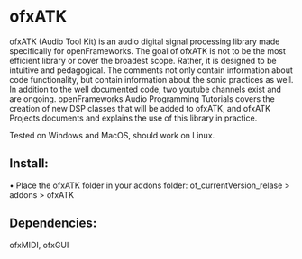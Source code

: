 # ofxATK

ofxATK (Audio Tool Kit) is an audio digital signal processing library made specifically for openFrameworks. The goal of ofxATK is not to be the most efficient library or cover the broadest scope. Rather, it is designed to be intuitive and pedagogical. The comments not only contain information about code functionality, but contain information about the sonic practices as well. In addition to the well documented code, two youtube channels exist and are ongoing. openFrameworks Audio Programming Tutorials covers the creation of new DSP classes that will be added to ofxATK, and ofxATK Projects documents and explains the use of this library in practice. 

Tested on Windows and MacOS, should work on Linux.

<h2>Install:</h2>


• Place the ofxATK folder in your addons folder: of_currentVersion_relase > addons > ofxATK

<h2>Dependencies: </h2>

ofxMIDI, ofxGUI






